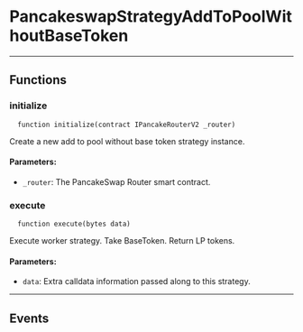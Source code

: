 # PancakeswapStrategyAddToPoolWithoutBaseToken




___

## Functions

### initialize



```solidity
  function initialize(contract IPancakeRouterV2 _router)
```

Create a new add to pool without base token strategy instance.



#### Parameters:

- `_router`: The PancakeSwap Router smart contract.

### execute



```solidity
  function execute(bytes data)
```

Execute worker strategy. Take BaseToken. Return LP tokens.



#### Parameters:

- `data`: Extra calldata information passed along to this strategy.


___

## Events

